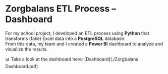 # Zorgbalans ETL Process – Dashboard

For my school project, I developed an ETL process using **Python** that transforms (fake) Excel data into a **PostgreSQL** database.  
From this data, my team and I created a **Power BI** dashboard to analyze and visualize the results.

📊 Take a look at the dashboard here: [Dashboard](./Zorgbalans Dashboard.pdf)
